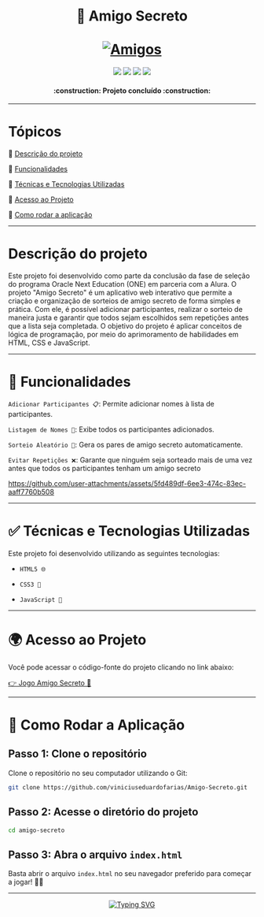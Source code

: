 
<div align="center">
  <h1 align="center">
    🎁 Amigo Secreto
    <br />
    <br />
    <a href="https://github.com/viniciuseduardofarias/Amigo-Secreto.git">
      <img src="https://github.com/user-attachments/assets/8d134c30-7929-43e5-b3f8-938f43a4c2b7" alt="Amigos">
    </a>
  </h1>
</div>

<p align="center">
  <a href=""><img src="https://img.shields.io/badge/JavaScript-323330?style=for-the-badge&logo=javascript&logoColor=F7DF1E"></a>
  <a href=""><img src="https://img.shields.io/badge/CSS3-1572B6?style=for-the-badge&logo=css3&logoColor=white"></a>
  <a href=""><img src="https://img.shields.io/badge/HTML5-E34F26?style=for-the-badge&logo=html5&logoColor=white"></a>
  <a href="https://www.linkedin.com/in/vinicius-eduardo-farmacia/overlay/contact-info/"><img src="https://img.shields.io/badge/LinkedIn-0077B5?style=for-the-badge&logo=linkedin&logoColor=white"></a>
</p>

<h4 align="center"> 
    :construction:  Projeto concluído  :construction:
</h4>

---

# Tópicos 

:small_blue_diamond: [Descrição do projeto](#descrição-do-projeto)

:small_blue_diamond: [Funcionalidades](#funcionalidades)

:small_blue_diamond: [Técnicas e Tecnologias Utilizadas](#tecnicas-e-tecnologias-utilizadas)

:small_blue_diamond: [Acesso ao Projeto](#acesso-ao-projeto)

:small_blue_diamond: [Como rodar a aplicação](#como-rodar-a-aplicação-arrow_forward)

---

# Descrição do projeto

Este projeto foi desenvolvido como parte da conclusão da fase de seleção do programa Oracle Next Education (ONE) em parceria com a Alura. O projeto "Amigo Secreto" é um aplicativo web interativo que permite a criação e organização de sorteios de amigo secreto de forma simples e prática. Com ele, é possível adicionar participantes, realizar o sorteio de maneira justa e garantir que todos sejam escolhidos sem repetições antes que a lista seja completada. O objetivo do projeto é aplicar conceitos de lógica de programação, por meio do aprimoramento de habilidades em HTML, CSS e JavaScript.

---

# :hammer: Funcionalidades

`Adicionar Participantes 📋`: Permite adicionar nomes à lista de participantes.

`Listagem de Nomes 📝`: Exibe todos os participantes adicionados.

`Sorteio Aleatório 🔄`: Gera os pares de amigo secreto automaticamente.

`Evitar Repetições ❌`: Garante que ninguém seja sorteado mais de uma vez antes que todos os participantes tenham um amigo secreto

https://github.com/user-attachments/assets/5fd489df-6ee3-474c-83ec-aaff7760b508

---

# ✅ Técnicas e Tecnologias Utilizadas
Este projeto foi desenvolvido utilizando as seguintes tecnologias:

* `HTML5 🌐`

* `CSS3 🎨`

* `JavaScript 📜`

---

# 🌍 Acesso ao Projeto
Você pode acessar o código-fonte do projeto clicando no link abaixo:

[👉 Jogo Amigo Secreto 🎁](https://github.com/viniciuseduardofarias/Amigo-Secreto.git)

---

# 🧠 Como Rodar a Aplicação

## Passo 1: Clone o repositório
Clone o repositório no seu computador utilizando o Git:

```bash
git clone https://github.com/viniciuseduardofarias/Amigo-Secreto.git
```

## Passo 2: Acesse o diretório do projeto

```bash
cd amigo-secreto
```

## Passo 3: Abra o arquivo `index.html`
Basta abrir o arquivo `index.html` no seu navegador preferido para começar a jogar! 🎊🎁

---

<div align="center">
  <a href="https://git.io/typing-svg">
    <img src="https://readme-typing-svg.demolab.com?font=Roboto&size=24&duration=2000&pause=500&color=34D399&center=true&vCenter=true&width=435&lines=Chame+seus+Amigos!+🎁;Divirta-se+ 😄!" alt="Typing SVG" />
  </a>
</div>





